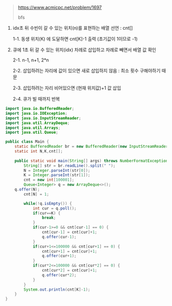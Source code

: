 > https://www.acmicpc.net/problem/1697
> 
> bfs
> 
1. idx초 뒤 수빈이 갈 수 있는 위치(n)를 표현하는 배열 선언 : cnt[]
   
    1-1. 동생 위치(K) 에 도달하면 cnt[K]-1 출력 (초기값이 1이므로 -1) 
  
2. 큐에 1초 뒤 갈 수 있는 위치(idx) 차례로 삽입하고 차례로 빼면서 배열 값 확인

    2-1. n-1, n+1, 2*n

    2-2. 삽입하려는 자리에 값이 있으면 새로 삽입하지 않음 : 최소 횟수 구해야하기 때문

    2-3. 삽입하려는 자리 비어있으면 (현재 위치값)+1 값 삽입

    2-4. 큐가 빌 때까지 반복

```java
import java.io.BufferedReader;
import java.io.IOException;
import java.io.InputStreamReader;
import java.util.ArrayDeque;
import java.util.Arrays;
import java.util.Queue;

public class Main {
	static BufferedReader br = new BufferedReader(new InputStreamReader(System.in));
	static int N,K,cnt[];
	
	public static void main(String[] args) throws NumberFormatException, IOException {
		String[] str = br.readLine().split(" ");
		N = Integer.parseInt(str[0]);
		K = Integer.parseInt(str[1]);
		cnt = new int[100001];
		Queue<Integer> q = new ArrayDeque<>();
    q.offer(N);
		cnt[N] = 1;

		while(!q.isEmpty()) {				
			int cur = q.poll();			
			if(cur==K) {
				break;	
			}
			if(cur-1>=0 && cnt[cur-1] == 0) {
				cnt[cur-1] = cnt[cur]+1;
				q.offer(cur-1);
			}
			if(cur+1<=100000 && cnt[cur+1] == 0) {
				cnt[cur+1] = cnt[cur]+1;
				q.offer(cur+1);
			}
			if(cur*2<=100000 && cnt[cur*2] == 0) {
				cnt[cur*2] = cnt[cur]+1;
				q.offer(cur*2);
			}
		}
		System.out.println(cnt[K]-1);
	}
}
